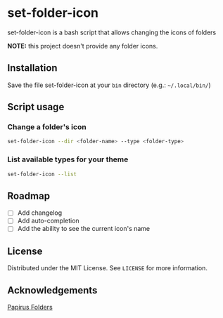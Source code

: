 # set-folder-icon

set-folder-icon is a bash script that allows changing the icons of folders

**NOTE:** this project doesn't provide any folder icons.

## Installation

Save the file set-folder-icon at your `bin` directory (e.g.: `~/.local/bin/`)

## Script usage

### Change a folder's icon

```bash
set-folder-icon --dir <folder-name> --type <folder-type>
```

### List available types for your theme

```bash
set-folder-icon --list
```

## Roadmap

- [ ] Add changelog
- [ ] Add auto-completion
- [ ] Add the ability to see the current icon's name

## License

Distributed under the MIT License. See `LICENSE` for more information.

## Acknowledgements

[Papirus Folders](https://github.com/PapirusDevelopmentTeam/papirus-folders)
